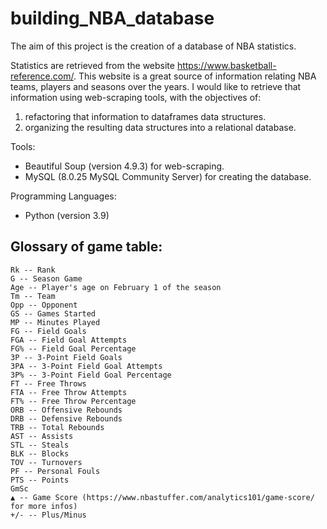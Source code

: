 # building_NBA_database
The aim of this project is the creation of a database of NBA statistics. 

Statistics are retrieved from the website https://www.basketball-reference.com/. 
This website is a great source of information relating NBA teams, players and seasons over the years. I would like to retrieve that information using web-scraping tools, 
with the objectives of:
1. refactoring  that information to dataframes data structures.
2. organizing the resulting data structures into a relational database. 


Tools: 
  - Beautiful Soup (version 4.9.3) for web-scraping.
  - MySQL (8.0.25 MySQL Community Server) for creating the database.


Programming Languages:
  - Python (version 3.9)
 
 

## Glossary of game table:
    Rk -- Rank
    G -- Season Game
    Age -- Player's age on February 1 of the season
    Tm -- Team
    Opp -- Opponent
    GS -- Games Started
    MP -- Minutes Played
    FG -- Field Goals
    FGA -- Field Goal Attempts
    FG% -- Field Goal Percentage
    3P -- 3-Point Field Goals
    3PA -- 3-Point Field Goal Attempts
    3P% -- 3-Point Field Goal Percentage
    FT -- Free Throws
    FTA -- Free Throw Attempts
    FT% -- Free Throw Percentage
    ORB -- Offensive Rebounds
    DRB -- Defensive Rebounds
    TRB -- Total Rebounds
    AST -- Assists
    STL -- Steals
    BLK -- Blocks
    TOV -- Turnovers
    PF -- Personal Fouls
    PTS -- Points
    GmSc
    ▲ -- Game Score (https://www.nbastuffer.com/analytics101/game-score/  for more infos)
    +/- -- Plus/Minus
